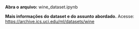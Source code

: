 <b>Abra o arquivo:</b> wine_dataset.ipynb

<b>Mais informações do dataset e do assunto abordado.</b>
Acesse:</b> https://archive.ics.uci.edu/ml/datasets/wine
